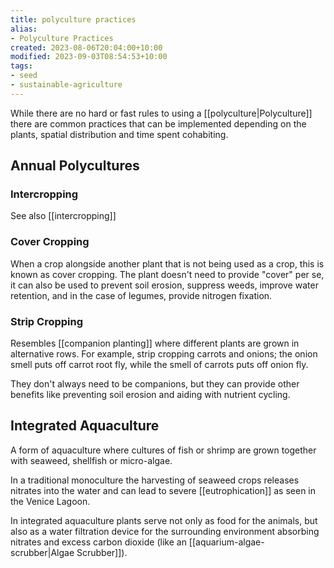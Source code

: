 ```yaml
---
title: polyculture practices
alias:
- Polyculture Practices
created: 2023-08-06T20:04:00+10:00
modified: 2023-09-03T08:54:53+10:00
tags:
- seed
- sustainable-agriculture
---
```

While there are no hard or fast rules to using a [[polyculture|Polyculture]] there are common practices that can be implemented depending on the plants, spatial distribution and time spent cohabiting.

## Annual Polycultures

### Intercropping

See also [[intercropping]]

### Cover Cropping

When a crop alongside another plant that is not being used as a crop, this is known as cover cropping. The plant doesn't need to provide "cover" per se, it can also be used to prevent soil erosion, suppress weeds, improve water retention, and in the case of legumes, provide nitrogen fixation.
### Strip Cropping

Resembles [[companion planting]] where different plants are grown in alternative rows. For example, strip cropping carrots and onions; the onion smell puts off carrot root fly, while the smell of carrots puts off onion fly.

They don't always need to be companions, but they can provide other benefits like preventing soil erosion and aiding with nutrient cycling. 

## Integrated Aquaculture

A form of aquaculture where cultures of fish or shrimp are grown together with seaweed, shellfish or micro-algae. 

In a traditional monoculture the harvesting of seaweed crops releases nitrates into the water and can lead to severe [[eutrophication]] as seen in the Venice Lagoon.

In integrated aquaculture plants serve not only as food for the animals, but also as a water filtration device for the surrounding environment absorbing nitrates and excess carbon dioxide (like an [[aquarium-algae-scrubber|Algae Scrubber]]).